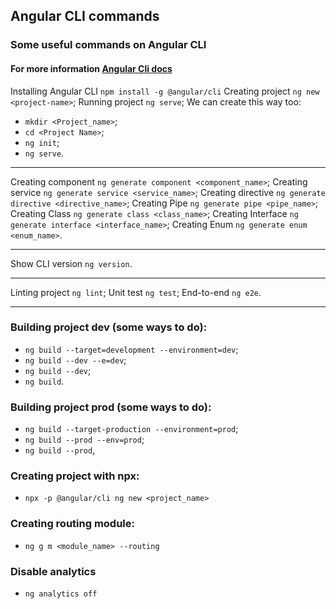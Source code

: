 ## Angular CLI commands

### Some useful commands on Angular CLI

#### For more information [Angular Cli docs](https://cli.angular.io/)

Installing Angular CLI `npm install -g @angular/cli`
Creating project `ng new <project-name>`;
Running project `ng serve`;
We can create this way too: 
- `mkdir <Project_name>`;
- `cd <Project Name>`;
- `ng init`;
- `ng serve`.

<hr>

Creating component `ng generate component <component_name>`;
Creating service `ng generate service <service_name>`;
Creating directive `ng generate directive <directive_name>`;
Creating Pipe `ng generate pipe <pipe_name>`;
Creating Class `ng generate class <class_name>`;
Creating Interface `ng generate interface <interface_name>`;
Creating Enum `ng generate enum <enum_name>`.

<hr>

Show CLI version `ng version`.

<hr>

Linting project `ng lint`;
Unit test `ng test`;
End-to-end `ng e2e`.

<hr>

### Building project dev (some ways to do):
- `ng build --target=development --environment=dev`;
- `ng build --dev --e=dev`;
- `ng build --dev`;
- `ng build`.


### Building project prod (some ways to do):
- `ng build --target-production --environment=prod`;
- `ng build --prod --env=prod`;
- `ng build --prod`,

### Creating project with npx:
- `npx -p @angular/cli ng new <project_name>`

### Creating routing module:
- `ng g m <module_name> --routing`

### Disable analytics
- `ng analytics off`
